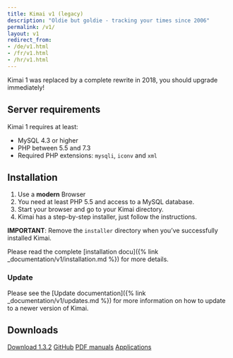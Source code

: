 ```yaml
---
title: Kimai v1 (legacy)
description: "Oldie but goldie - tracking your times since 2006"
permalink: /v1/
layout: v1
redirect_from:
- /de/v1.html
- /fr/v1.html
- /hr/v1.html
---
```


Kimai 1 was replaced by a complete rewrite in 2018, you should upgrade immediately!

## Server requirements

Kimai 1 requires at least:

- MySQL 4.3 or higher
- PHP between 5.5 and 7.3
- Required PHP extensions: `mysqli`, `iconv` and `xml`

## Installation

1. Use a **modern** Browser
2. You need at least PHP 5.5 and access to a MySQL database.
3. Start your browser and go to your Kimai directory.
4. Kimai has a step-by-step installer, just follow the instructions.

**IMPORTANT**: Remove the `installer` directory when you’ve successfully installed Kimai.

Please read the complete [installation docu]({% link _documentation/v1/installation.md %}) for more details.

### Update

Please see the [Update documentation]({% link _documentation/v1/updates.md %}) for more information on how to update to a newer version of Kimai.

## Downloads

<a href="{{ site.kimai_v1_repo }}/releases/download/v1.3.2/kimai_1.3.2.zip" class="btn btn-primary"><i class="fas fa-download"></i> Download 1.3.2</a>
<a href="{{ site.kimai_v1_repo }}" class="btn btn-primary"><i class="fab fa-github"></i> GitHub</a>
<a href="https://github.com/kimai/legacy/tree/master/manuals" class="btn btn-primary"><i class="fas fa-book"></i> PDF manuals</a>
<a href="{% link _documentation/v1/apps.md %}" class="btn btn-primary"><i class="fas fa-cubes"></i> Applications</a>

